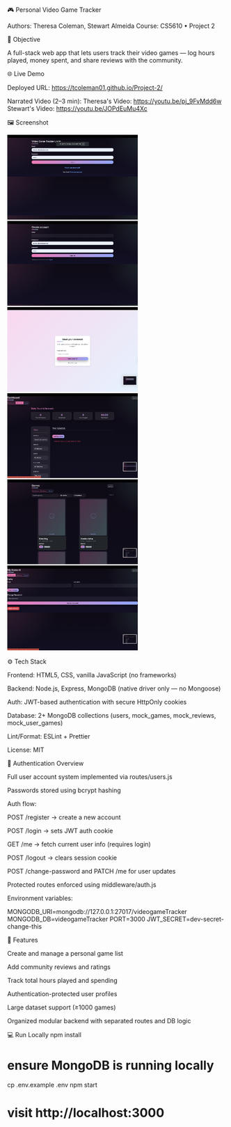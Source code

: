 🎮 Personal Video Game Tracker

Authors: Theresa Coleman, Stewart Almeida
Course: CS5610 • Project 2

🧭 Objective

A full-stack web app that lets users track their video games — log hours played, money spent, and share reviews with the community.

🌐 Live Demo

Deployed URL: https://tcoleman01.github.io/Project-2/

Narrated Video (2–3 min): 
Theresa's Video: https://youtu.be/pj_9FvMdd6w
Stewart's Video: https://youtu.be/JOPdEuMu4Xc

🖼️ Screenshot

<img src="img/Login.png" alt="Login" width="300" />
<img src="img/Sign Up.png" alt="Sign Up" width="300" />
<img src="img/Forget Password.png" alt="Forget Password" width="300" />
<img src="img/Dashboard.png" alt="Dashboard" width="300" />
<img src="img/Games.png" alt="Games" width="300" />
<img src="img/Account.png" alt="Account" width="300" />

⚙️ Tech Stack

Frontend: HTML5, CSS, vanilla JavaScript (no frameworks)

Backend: Node.js, Express, MongoDB (native driver only — no Mongoose)

Auth: JWT-based authentication with secure HttpOnly cookies

Database: 2+ MongoDB collections (users, mock_games, mock_reviews, mock_user_games)

Lint/Format: ESLint + Prettier

License: MIT

🔐 Authentication Overview

Full user account system implemented via routes/users.js

Passwords stored using bcrypt hashing

Auth flow:

POST /register → create a new account

POST /login → sets JWT auth cookie

GET /me → fetch current user info (requires login)

POST /logout → clears session cookie

POST /change-password and PATCH /me for user updates

Protected routes enforced using middleware/auth.js

Environment variables:

MONGODB_URI=mongodb://127.0.0.1:27017/videogameTracker
MONGODB_DB=videogameTracker
PORT=3000
JWT_SECRET=dev-secret-change-this

🧠 Features

Create and manage a personal game list

Add community reviews and ratings

Track total hours played and spending

Authentication-protected user profiles

Large dataset support (≥1000 games)

Organized modular backend with separated routes and DB logic

💻 Run Locally
npm install
# ensure MongoDB is running locally
cp .env.example .env
npm start
# visit http://localhost:3000
